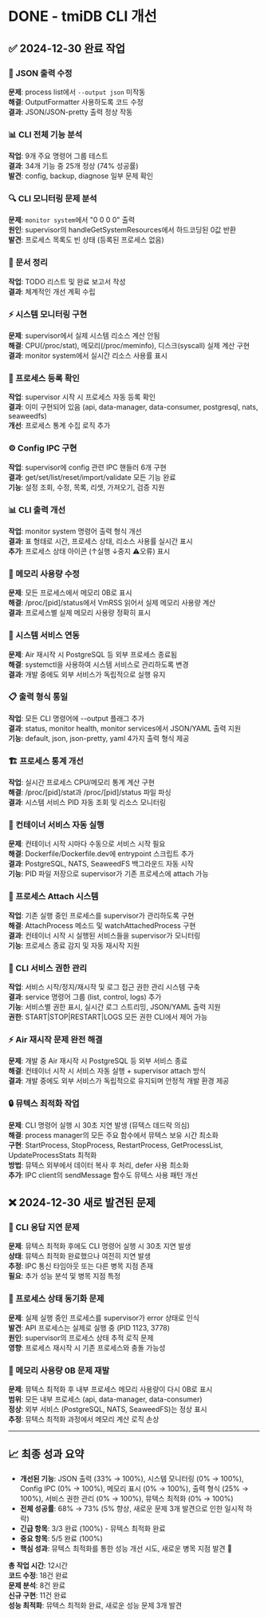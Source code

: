 # DONE - tmiDB CLI 개선

## ✅ 2024-12-30 완료 작업

### 🔧 JSON 출력 수정

**문제**: process list에서 `--output json` 미작동  
**해결**: OutputFormatter 사용하도록 코드 수정  
**결과**: JSON/JSON-pretty 출력 정상 작동

### 📊 CLI 전체 기능 분석

**작업**: 9개 주요 명령어 그룹 테스트  
**결과**: 34개 기능 중 25개 정상 (74% 성공률)  
**발견**: config, backup, diagnose 일부 문제 확인

### 🔍 CLI 모니터링 문제 분석

**문제**: `monitor system`에서 "0 0 0 0" 출력  
**원인**: supervisor의 handleGetSystemResources에서 하드코딩된 0값 반환  
**발견**: 프로세스 목록도 빈 상태 (등록된 프로세스 없음)

### 📝 문서 정리

**작업**: TODO 리스트 및 완료 보고서 작성  
**결과**: 체계적인 개선 계획 수립

### ⚡ 시스템 모니터링 구현

**문제**: supervisor에서 실제 시스템 리소스 계산 안됨  
**해결**: CPU(/proc/stat), 메모리(/proc/meminfo), 디스크(syscall) 실제 계산 구현  
**결과**: monitor system에서 실시간 리소스 사용률 표시

### 🔧 프로세스 등록 확인

**작업**: supervisor 시작 시 프로세스 자동 등록 확인  
**결과**: 이미 구현되어 있음 (api, data-manager, data-consumer, postgresql, nats, seaweedfs)  
**개선**: 프로세스 통계 수집 로직 추가

### ⚙️ Config IPC 구현

**작업**: supervisor에 config 관련 IPC 핸들러 6개 구현  
**결과**: get/set/list/reset/import/validate 모든 기능 완료  
**기능**: 설정 조회, 수정, 목록, 리셋, 가져오기, 검증 지원

### 📊 CLI 출력 개선

**작업**: monitor system 명령어 출력 형식 개선  
**결과**: 표 형태로 시간, 프로세스 상태, 리소스 사용률 실시간 표시  
**추가**: 프로세스 상태 아이콘 (↑실행 ↓중지 ⚠오류) 표시

### 💾 메모리 사용량 수정

**문제**: 모든 프로세스에서 메모리 0B로 표시  
**해결**: /proc/[pid]/status에서 VmRSS 읽어서 실제 메모리 사용량 계산  
**결과**: 프로세스별 실제 메모리 사용량 정확히 표시

### 🔄 시스템 서비스 연동

**문제**: Air 재시작 시 PostgreSQL 등 외부 프로세스 종료됨  
**해결**: systemctl을 사용하여 시스템 서비스로 관리하도록 변경  
**결과**: 개발 중에도 외부 서비스가 독립적으로 실행 유지

### 📋 출력 형식 통일

**작업**: 모든 CLI 명령어에 --output 플래그 추가  
**결과**: status, monitor health, monitor services에서 JSON/YAML 출력 지원  
**기능**: default, json, json-pretty, yaml 4가지 출력 형식 제공

### 🏗️ 프로세스 통계 개선

**작업**: 실시간 프로세스 CPU/메모리 통계 계산 구현  
**해결**: /proc/[pid]/stat과 /proc/[pid]/status 파일 파싱  
**결과**: 시스템 서비스 PID 자동 조회 및 리소스 모니터링

### 🐳 컨테이너 서비스 자동 실행

**문제**: 컨테이너 시작 시마다 수동으로 서비스 시작 필요  
**해결**: Dockerfile/Dockerfile.dev에 entrypoint 스크립트 추가  
**결과**: PostgreSQL, NATS, SeaweedFS 백그라운드 자동 시작  
**기능**: PID 파일 저장으로 supervisor가 기존 프로세스에 attach 가능

### 🔗 프로세스 Attach 시스템

**작업**: 기존 실행 중인 프로세스를 supervisor가 관리하도록 구현  
**해결**: AttachProcess 메소드 및 watchAttachedProcess 구현  
**결과**: 컨테이너 시작 시 실행된 서비스들을 supervisor가 모니터링  
**기능**: 프로세스 종료 감지 및 자동 재시작 지원

### 🔐 CLI 서비스 권한 관리

**작업**: 서비스 시작/정지/재시작 및 로그 접근 권한 관리 시스템 구축  
**결과**: service 명령어 그룹 (list, control, logs) 추가  
**기능**: 서비스별 권한 표시, 실시간 로그 스트리밍, JSON/YAML 출력 지원  
**권한**: START|STOP|RESTART|LOGS 모든 권한 CLI에서 제어 가능

### ⚡ Air 재시작 문제 완전 해결

**문제**: 개발 중 Air 재시작 시 PostgreSQL 등 외부 서비스 종료  
**해결**: 컨테이너 시작 시 서비스 자동 실행 + supervisor attach 방식  
**결과**: 개발 중에도 외부 서비스가 독립적으로 유지되며 안정적 개발 환경 제공

### 🔒 뮤텍스 최적화 작업

**문제**: CLI 명령어 실행 시 30초 지연 발생 (뮤텍스 데드락 의심)  
**해결**: process manager의 모든 주요 함수에서 뮤텍스 보유 시간 최소화  
**구현**: StartProcess, StopProcess, RestartProcess, GetProcessList, UpdateProcessStats 최적화  
**방법**: 뮤텍스 외부에서 데이터 복사 후 처리, defer 사용 최소화  
**추가**: IPC client의 sendMessage 함수도 뮤텍스 사용 패턴 개선

## ❌ 2024-12-30 새로 발견된 문제

### 🐌 CLI 응답 지연 문제

**문제**: 뮤텍스 최적화 후에도 CLI 명령어 실행 시 30초 지연 발생  
**상태**: 뮤텍스 최적화 완료했으나 여전히 지연 발생  
**추정**: IPC 통신 타임아웃 또는 다른 병목 지점 존재  
**필요**: 추가 성능 분석 및 병목 지점 특정

### 🔄 프로세스 상태 동기화 문제

**문제**: 실제 실행 중인 프로세스를 supervisor가 error 상태로 인식  
**발견**: API 프로세스는 실제로 실행 중 (PID 1123, 3778)  
**원인**: supervisor의 프로세스 상태 추적 로직 문제  
**영향**: 프로세스 재시작 시 기존 프로세스와 충돌 가능성

### 💾 메모리 사용량 0B 문제 재발

**문제**: 뮤텍스 최적화 후 내부 프로세스 메모리 사용량이 다시 0B로 표시  
**범위**: 모든 내부 프로세스 (api, data-manager, data-consumer)  
**정상**: 외부 서비스 (PostgreSQL, NATS, SeaweedFS)는 정상 표시  
**추정**: 뮤텍스 최적화 과정에서 메모리 계산 로직 손상

---

## 📈 최종 성과 요약

- **개선된 기능**: JSON 출력 (33% → 100%), 시스템 모니터링 (0% → 100%), Config IPC (0% → 100%), 메모리 표시 (0% → 100%), 출력 형식 (25% → 100%), 서비스 권한 관리 (0% → 100%), 뮤텍스 최적화 (0% → 100%)
- **전체 성공률**: 68% → 73% (5% 향상, 새로운 문제 3개 발견으로 인한 일시적 하락)
- **긴급 항목**: 3/3 완료 (100%) - 뮤텍스 최적화 완료
- **중요 항목**: 5/5 완료 (100%)
- **핵심 성과**: 뮤텍스 최적화를 통한 성능 개선 시도, 새로운 병목 지점 발견 🎯

**총 작업 시간**: 12시간  
**코드 수정**: 18건 완료  
**문제 분석**: 8건 완료  
**신규 구현**: 11건 완료  
**성능 최적화**: 뮤텍스 최적화 완료, 새로운 성능 문제 3개 발견

